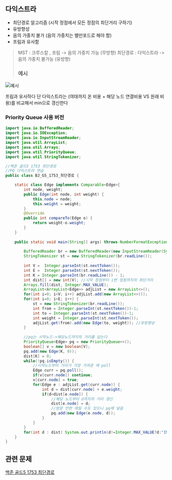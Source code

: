 ## 다익스트라

- 최단경로 알고리즘
(시작 정점에서 모든 정점의 최단거리 구하기)
- 유방향성
- 음의 가중치 불가 (음의 가중치는 밸만포드로 해야 함)
- 프림과 유사함

> MST : 크루스칼 ,  프림
-> 음의 가중치 가능 (무방향)
> 최단경로 : 다익스트라
-> 음의 가중치 불가능 (유방향)
> ### 예시
![예시](https://images.velog.io/images/co323co/post/4cc58216-b32f-44ff-a99c-d18f9a3fcf09/image.png)

프림과 유사하다
단 다익스트라는 (여태까지 온 비용 + 해당 노드 연결비용 VS 원래 비용)를 비교해서 min으로 갱신한다


### Priority Queue 사용 버전
```java
import java.io.BufferedReader;
import java.io.IOException;
import java.io.InputStreamReader;
import java.util.ArrayList;
import java.util.Arrays;
import java.util.PriorityQueue;
import java.util.StringTokenizer;

//백준 골드5 1753 최단경로
//PQ 다익스트라 연습
public class BJ_G5_1753_최단경로 {

	static class Edge implements Comparable<Edge>{
		int node, weight;
		public Edge(int node, int weight) {
			this.node = node;
			this.weight = weight;
		}
		@Override
		public int compareTo(Edge o) {
			return weight-o.weight;
		}
	}
	
	public static void main(String[] args) throws NumberFormatException, IOException {
		
		BufferedReader br = new BufferedReader(new InputStreamReader(System.in));
		StringTokenizer st = new StringTokenizer(br.readLine());
		
		int V =  Integer.parseInt(st.nextToken());
		int E =  Integer.parseInt(st.nextToken());
		int K = Integer.parseInt(br.readLine()) - 1;
		int dist[] = new int[V]; //시작 정점부터 i번 정점까지의 최단거리
		Arrays.fill(dist, Integer.MAX_VALUE);
		ArrayList<ArrayList<Edge>> adjList = new ArrayList<>();
		for(int i=0; i<V; i++) adjList.add(new ArrayList<>());
		for(int i=0; i<E; i++) {
			st = new StringTokenizer(br.readLine());
			int from = Integer.parseInt(st.nextToken())-1;
			int to = Integer.parseInt(st.nextToken())-1;
			int weight = Integer.parseInt(st.nextToken());
			adjList.get(from).add(new Edge(to, weight)); //유방향성
		}
		
		//pq는 시작노드->해당노드까지의 거리를 담는다
		PriorityQueue<Edge> pq = new PriorityQueue<>();
		boolean[] v = new boolean[V];
		pq.add(new Edge(K, 0));
		dist[K] = 0;	
		while(!pq.isEmpty()) {
			//시작노드부터 거리가 가장 가까운 애 poll	
			Edge curr = pq.poll();
			if(v[curr.node]) continue;
			v[curr.node] = true;
			for(Edge e : adjList.get(curr.node)) {
				int d = dist[curr.node] + e.weight;
				if(d<dist[e.node]) {
					//해당 노드부터 d까지의 거리 갱신
					dist[e.node] = d;
					//방문 안한 애일 수도 있으니 pq에 넣음
					pq.add(new Edge(e.node, d));
				}
			}
		}
		for(int d : dist) System.out.println(d!=Integer.MAX_VALUE?d:"INF");
	}
}
```


## 관련 문제
[백준 골드5 1753 최단경로](https://www.acmicpc.net/problem/1753)